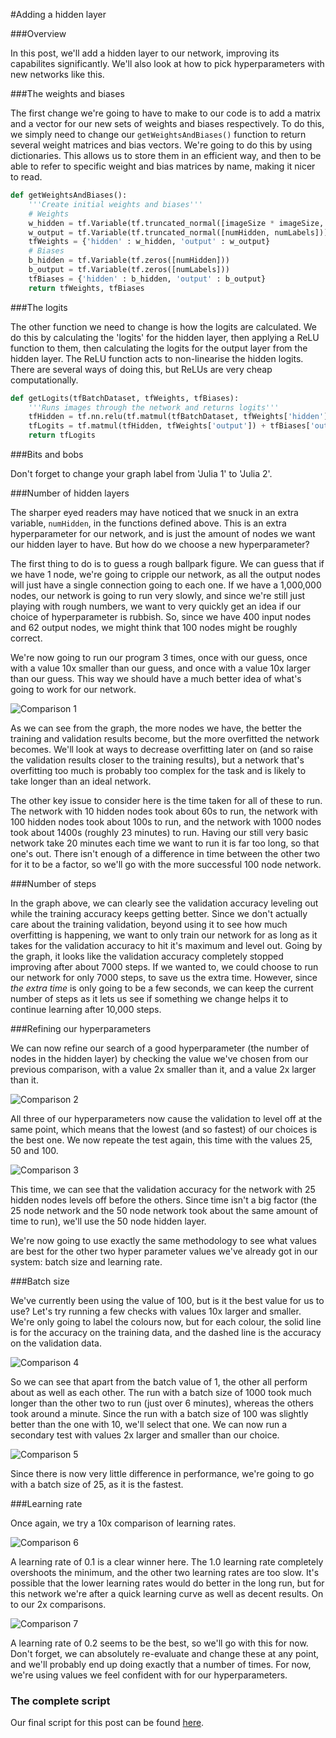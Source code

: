 #Adding a hidden layer

###Overview

In this post, we'll add a hidden layer to our network, improving its capabilites significantly. We'll also look at how to pick hyperparameters with new networks like this.

###The weights and biases

The first change we're going to have to make to our code is to add a matrix and a vector for our new sets of weights and biases respectively. To do this, we simply need to change our ```getWeightsAndBiases()``` function to return several weight matrices and bias vectors. We're going to do this by using dictionaries. This allows us to store them in an efficient way, and then to be able to refer to specific weight and bias matrices by name, making it nicer to read.

```python
def getWeightsAndBiases():
	'''Create initial weights and biases'''
	# Weights
	w_hidden = tf.Variable(tf.truncated_normal([imageSize * imageSize, numHidden]))
	w_output = tf.Variable(tf.truncated_normal([numHidden, numLabels]))
	tfWeights = {'hidden' : w_hidden, 'output' : w_output}
	# Biases
	b_hidden = tf.Variable(tf.zeros([numHidden]))
	b_output = tf.Variable(tf.zeros([numLabels]))
	tfBiases = {'hidden' : b_hidden, 'output' : b_output}
	return tfWeights, tfBiases
```

###The logits

The other function we need to change is how the logits are calculated. We do this by calculating the 'logits' for the hidden layer, then applying a ReLU function to them, then calculating the logits for the output layer from the hidden layer. The ReLU function acts to non-linearise the hidden logits. There are several ways of doing this, but ReLUs are very cheap computationally.

```python
def getLogits(tfBatchDataset, tfWeights, tfBiases):
	'''Runs images through the network and returns logits'''
	tfHidden = tf.nn.relu(tf.matmul(tfBatchDataset, tfWeights['hidden']) + tfBiases['hidden'])
	tfLogits = tf.matmul(tfHidden, tfWeights['output']) + tfBiases['output']
	return tfLogits
```

###Bits and bobs

Don't forget to change your graph label from 'Julia 1' to 'Julia 2'.

###Number of hidden layers

The sharper eyed readers may have noticed that we snuck in an extra variable, ```numHidden```, in the functions defined above. This is an extra hyperparameter for our network, and is just the amount of nodes we want our hidden layer to have. But how do we choose a new hyperparameter?

The first thing to do is to guess a rough ballpark figure. We can guess that if we have 1 node, we're going to cripple our network, as all the output nodes will just have a single connection going to each one. If we have a 1,000,000 nodes, our network is going to run very slowly, and since we're still just playing with rough numbers, we want to very quickly get an idea if our choice of hyperparameter is rubbish. So, since we have 400 input nodes and 62 output nodes, we might think that 100 nodes might be roughly correct.

We're now going to run our program 3 times, once with our guess, once with a value 10x smaller than our guess, and once with a value 10x larger than our guess. This way we should have a much better idea of what's going to work for our network.

![Comparison 1](/images/Julia_2_blog_1.png)

As we can see from the graph, the more nodes we have, the better the training and validation results become, but the more overfitted the network becomes. We'll look at ways to decrease overfitting later on (and so raise the validation results closer to the training results), but a network that's overfitting too much is probably too complex for the task and is likely to take longer than an ideal network.

The other key issue to consider here is the time taken for all of these to run. The network with 10 hidden nodes took about 60s to run, the network with 100 hidden nodes took about 100s to run, and the network with 1000 nodes took about 1400s (roughly 23 minutes) to run. Having our still very basic network take 20 minutes each time we want to run it is far too long, so that one's out. There isn't enough of a difference in time between the other two for it to be a factor, so we'll go with the more successful 100 node network.

###Number of steps

In the graph above, we can clearly see the validation accuracy leveling out while the training accuracy keeps getting better. Since we don't actually care about the training validation, beyond using it to see how much overfitting is happening, we want to only train our network for as long as it takes for the validation accuracy to hit it's maximum and level out. Going by the graph, it looks like the validation accuracy completely stopped improving after about 7000 steps. If we wanted to, we could choose to run our network for only 7000 steps, to save us the extra time. However, since *the extra time* is only going to be a few seconds, we can keep the current number of steps as it lets us see if something we change helps it to continue learning after 10,000 steps.

###Refining our hyperparameters

We can now refine our search of a good hyperparameter (the number of nodes in the hidden layer) by checking the value we've chosen from our previous comparison, with a value 2x smaller than it, and a value 2x larger than it.

![Comparison 2](/images/Julia_2_blog_2.png)

All three of our hyperparameters now cause the validation to level off at the same point, which means that the lowest (and so fastest) of our choices is the best one. We now repeate the test again, this time with the values 25, 50 and 100.

![Comparison 3](/images/Julia_2_blog_3.png)

This time, we can see that the validation accuracy for the network with 25 hidden nodes levels off before the others. Since time isn't a big factor (the 25 node network and the 50 node network took about the same amount of time to run), we'll use the 50 node hidden layer.

We're now going to use exactly the same methodology to see what values are best for the other two hyper parameter values we've already got in our system: batch size and learning rate.

###Batch size

We've currently been using the value of 100, but is it the best value for us to use? Let's try running a few checks with values 10x larger and smaller. We're only going to label the colours now, but for each colour, the solid line is for the accuracy on the training data, and the dashed line is the accuracy on the validation data.

![Comparison 4](/images/Julia_2_blog_4.png)

So we can see that apart from the batch value of 1, the other all perform about as well as each other. The run with a batch size of 1000 took much longer than the other two to run (just over 6 minutes), whereas the others took around a minute. Since the run with a batch size of 100 was slightly better than the one with 10, we'll select that one. We can now run a secondary test with values 2x larger and smaller than our choice.

![Comparison 5](/images/Julia_2_blog_5.png)

Since there is now very little difference in performance, we're going to go with a batch size of 25, as it is the fastest.

###Learning rate

Once again, we try a 10x comparison of learning rates.

![Comparison 6](/images/Julia_2_blog_6.png)

A learning rate of 0.1 is a clear winner here. The 1.0 learning rate completely overshoots the minimum, and the other two learning rates are too slow. It's possible that the lower learning rates would do better in the long run, but for this network we're after a quick learning curve as well as decent results. On to our 2x comparisons.

![Comparison 7](/images/Julia_2_blog_7.png)

A learning rate of 0.2 seems to be the best, so we'll go with this for now. Don't forget, we can absolutely re-evaluate and change these at any point, and we'll probably end up doing exactly that a number of times. For now, we're using values we feel confident with for our hyperparameters.

### The complete script

Our final script for this post can be found [here](/blog/Julia_2.py).
